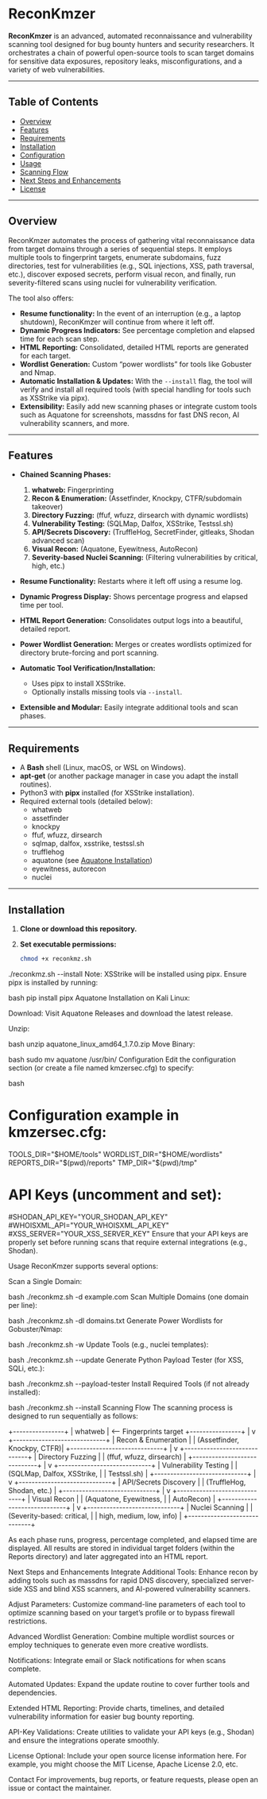 # ReconKmzer

**ReconKmzer** is an advanced, automated reconnaissance and vulnerability scanning tool designed for bug bounty hunters and security researchers. It orchestrates a chain of powerful open-source tools to scan target domains for sensitive data exposures, repository leaks, misconfigurations, and a variety of web vulnerabilities.

---

## Table of Contents

- [Overview](#overview)
- [Features](#features)
- [Requirements](#requirements)
- [Installation](#installation)
- [Configuration](#configuration)
- [Usage](#usage)
- [Scanning Flow](#scanning-flow)
- [Next Steps and Enhancements](#next-steps-and-enhancements)
- [License](#license)

---

## Overview

ReconKmzer automates the process of gathering vital reconnaissance data from target domains through a series of sequential steps. It employs multiple tools to fingerprint targets, enumerate subdomains, fuzz directories, test for vulnerabilities (e.g., SQL injections, XSS, path traversal, etc.), discover exposed secrets, perform visual recon, and finally, run severity-filtered scans using nuclei for vulnerability verification.

The tool also offers:
- **Resume functionality:** In the event of an interruption (e.g., a laptop shutdown), ReconKmzer will continue from where it left off.
- **Dynamic Progress Indicators:** See percentage completion and elapsed time for each scan step.
- **HTML Reporting:** Consolidated, detailed HTML reports are generated for each target.
- **Wordlist Generation:** Custom “power wordlists” for tools like Gobuster and Nmap.
- **Automatic Installation & Updates:** With the `--install` flag, the tool will verify and install all required tools (with special handling for tools such as XSStrike via pipx).
- **Extensibility:** Easily add new scanning phases or integrate custom tools such as Aquatone for screenshots, massdns for fast DNS recon, AI vulnerability scanners, and more.

---

## Features

- **Chained Scanning Phases:**  
  1. **whatweb:** Fingerprinting  
  2. **Recon & Enumeration:** (Assetfinder, Knockpy, CTFR/subdomain takeover)  
  3. **Directory Fuzzing:** (ffuf, wfuzz, dirsearch with dynamic wordlists)  
  4. **Vulnerability Testing:** (SQLMap, Dalfox, XSStrike, Testssl.sh)  
  5. **API/Secrets Discovery:** (TruffleHog, SecretFinder, gitleaks, Shodan advanced scan)  
  6. **Visual Recon:** (Aquatone, Eyewitness, AutoRecon)  
  7. **Severity-based Nuclei Scanning:** (Filtering vulnerabilities by critical, high, etc.)

- **Resume Functionality:** Restarts where it left off using a resume log.
- **Dynamic Progress Display:** Shows percentage progress and elapsed time per tool.
- **HTML Report Generation:** Consolidates output logs into a beautiful, detailed report.
- **Power Wordlist Generation:** Merges or creates wordlists optimized for directory brute-forcing and port scanning.
- **Automatic Tool Verification/Installation:**  
  - Uses pipx to install XSStrike.  
  - Optionally installs missing tools via `--install`.
- **Extensible and Modular:** Easily integrate additional tools and scan phases.

---

## Requirements

- A **Bash** shell (Linux, macOS, or WSL on Windows).
- **apt-get** (or another package manager in case you adapt the install routines).
- Python3 with **pipx** installed (for XSStrike installation).
- Required external tools (detailed below):
  - whatweb
  - assetfinder
  - knockpy
  - ffuf, wfuzz, dirsearch
  - sqlmap, dalfox, xsstrike, testssl.sh
  - trufflehog
  - aquatone (see [Aquatone Installation](#aquatone-installation-on-kali-linux))
  - eyewitness, autorecon
  - nuclei

---

## Installation

1. **Clone or download this repository.**

2. **Set executable permissions:**

   ```bash
   chmod +x reconkmz.sh
./reconkmz.sh --install
Note: XSStrike will be installed using pipx. Ensure pipx is installed by running:

bash
pip install pipx
Aquatone Installation on Kali Linux:

Download: Visit Aquatone Releases and download the latest release.

Unzip:

bash
unzip aquatone_linux_amd64_1.7.0.zip
Move Binary:

bash
sudo mv aquatone /usr/bin/
Configuration
Edit the configuration section (or create a file named kmzersec.cfg) to specify:

bash
# Configuration example in kmzersec.cfg:
TOOLS_DIR="$HOME/tools"
WORDLIST_DIR="$HOME/wordlists"
REPORTS_DIR="$(pwd)/reports"
TMP_DIR="$(pwd)/tmp"

# API Keys (uncomment and set):
#SHODAN_API_KEY="YOUR_SHODAN_API_KEY"
#WHOISXML_API="YOUR_WHOISXML_API_KEY"
#XSS_SERVER="YOUR_XSS_SERVER_KEY"
Ensure that your API keys are properly set before running scans that require external integrations (e.g., Shodan).

Usage
ReconKmzer supports several options:

Scan a Single Domain:

bash
./reconkmz.sh -d example.com
Scan Multiple Domains (one domain per line):

bash
./reconkmz.sh -dl domains.txt
Generate Power Wordlists for Gobuster/Nmap:

bash
./reconkmz.sh -w
Update Tools (e.g., nuclei templates):

bash
./reconkmz.sh --update
Generate Python Payload Tester (for XSS, SQLi, etc.):

bash
./reconkmz.sh --payload-tester
Install Required Tools (if not already installed):

bash
./reconkmz.sh --install
Scanning Flow
The scanning process is designed to run sequentially as follows:

+----------------+
|    whatweb     |  <-- Fingerprints target
+----------------+
         |
         v
+-----------------------------+
| Recon & Enumeration         |
| (Assetfinder, Knockpy, CTFR)|
+-----------------------------+
         |
         v
+-----------------------------+
| Directory Fuzzing           |
| (ffuf, wfuzz, dirsearch)    |
+-----------------------------+
         |
         v
+-----------------------------+
| Vulnerability Testing       |
| (SQLMap, Dalfox, XSStrike,   |
|  Testssl.sh)                |
+-----------------------------+
         |
         v
+-----------------------------+
| API/Secrets Discovery       |
| (TruffleHog, Shodan, etc.)  |
+-----------------------------+
         |
         v
+-----------------------------+
| Visual Recon                |
| (Aquatone, Eyewitness,      |
|  AutoRecon)                 |
+-----------------------------+
         |
         v
+-----------------------------+
| Nuclei Scanning             |
| (Severity-based: critical,  |
|  high, medium, low, info)   |
+-----------------------------+

As each phase runs, progress, percentage completed, and elapsed time are displayed. All results are stored in individual target folders (within the Reports directory) and later aggregated into an HTML report.

Next Steps and Enhancements
Integrate Additional Tools: Enhance recon by adding tools such as massdns for rapid DNS discovery, specialized server-side XSS and blind XSS scanners, and AI-powered vulnerability scanners.

Adjust Parameters: Customize command-line parameters of each tool to optimize scanning based on your target’s profile or to bypass firewall restrictions.

Advanced Wordlist Generation: Combine multiple wordlist sources or employ techniques to generate even more creative wordlists.

Notifications: Integrate email or Slack notifications for when scans complete.

Automated Updates: Expand the update routine to cover further tools and dependencies.

Extended HTML Reporting: Provide charts, timelines, and detailed vulnerability information for easier bug bounty reporting.

API-Key Validations: Create utilities to validate your API keys (e.g., Shodan) and ensure the integrations operate smoothly.

License
Optional: Include your open source license information here. For example, you might choose the MIT License, Apache License 2.0, etc.

Contact
For improvements, bug reports, or feature requests, please open an issue or contact the maintainer.
